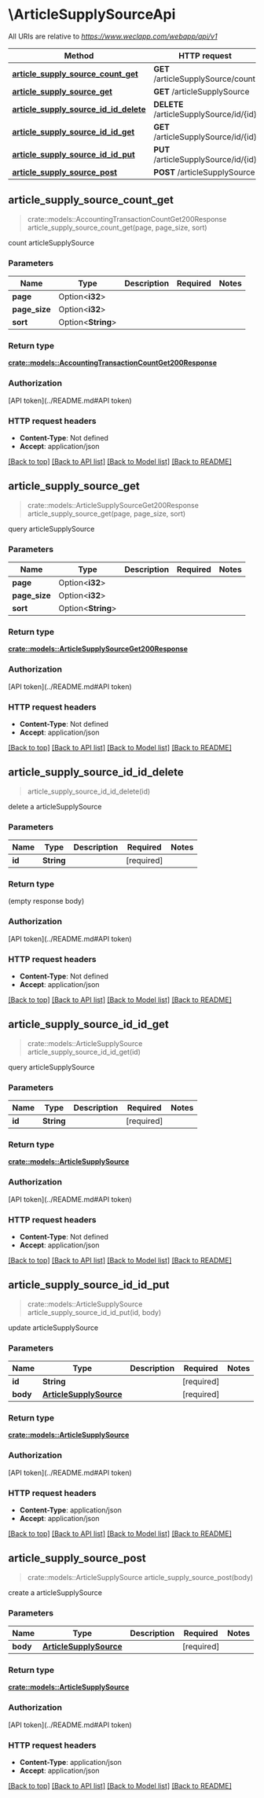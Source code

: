 # \ArticleSupplySourceApi

All URIs are relative to *https://www.weclapp.com/webapp/api/v1*

Method | HTTP request | Description
------------- | ------------- | -------------
[**article_supply_source_count_get**](ArticleSupplySourceApi.md#article_supply_source_count_get) | **GET** /articleSupplySource/count | 
[**article_supply_source_get**](ArticleSupplySourceApi.md#article_supply_source_get) | **GET** /articleSupplySource | 
[**article_supply_source_id_id_delete**](ArticleSupplySourceApi.md#article_supply_source_id_id_delete) | **DELETE** /articleSupplySource/id/{id} | 
[**article_supply_source_id_id_get**](ArticleSupplySourceApi.md#article_supply_source_id_id_get) | **GET** /articleSupplySource/id/{id} | 
[**article_supply_source_id_id_put**](ArticleSupplySourceApi.md#article_supply_source_id_id_put) | **PUT** /articleSupplySource/id/{id} | 
[**article_supply_source_post**](ArticleSupplySourceApi.md#article_supply_source_post) | **POST** /articleSupplySource | 



## article_supply_source_count_get

> crate::models::AccountingTransactionCountGet200Response article_supply_source_count_get(page, page_size, sort)


count articleSupplySource

### Parameters


Name | Type | Description  | Required | Notes
------------- | ------------- | ------------- | ------------- | -------------
**page** | Option<**i32**> |  |  |
**page_size** | Option<**i32**> |  |  |
**sort** | Option<**String**> |  |  |

### Return type

[**crate::models::AccountingTransactionCountGet200Response**](_accountingTransaction_count_get_200_response.md)

### Authorization

[API token](../README.md#API token)

### HTTP request headers

- **Content-Type**: Not defined
- **Accept**: application/json

[[Back to top]](#) [[Back to API list]](../README.md#documentation-for-api-endpoints) [[Back to Model list]](../README.md#documentation-for-models) [[Back to README]](../README.md)


## article_supply_source_get

> crate::models::ArticleSupplySourceGet200Response article_supply_source_get(page, page_size, sort)


query articleSupplySource

### Parameters


Name | Type | Description  | Required | Notes
------------- | ------------- | ------------- | ------------- | -------------
**page** | Option<**i32**> |  |  |
**page_size** | Option<**i32**> |  |  |
**sort** | Option<**String**> |  |  |

### Return type

[**crate::models::ArticleSupplySourceGet200Response**](_articleSupplySource_get_200_response.md)

### Authorization

[API token](../README.md#API token)

### HTTP request headers

- **Content-Type**: Not defined
- **Accept**: application/json

[[Back to top]](#) [[Back to API list]](../README.md#documentation-for-api-endpoints) [[Back to Model list]](../README.md#documentation-for-models) [[Back to README]](../README.md)


## article_supply_source_id_id_delete

> article_supply_source_id_id_delete(id)


delete a articleSupplySource

### Parameters


Name | Type | Description  | Required | Notes
------------- | ------------- | ------------- | ------------- | -------------
**id** | **String** |  | [required] |

### Return type

 (empty response body)

### Authorization

[API token](../README.md#API token)

### HTTP request headers

- **Content-Type**: Not defined
- **Accept**: application/json

[[Back to top]](#) [[Back to API list]](../README.md#documentation-for-api-endpoints) [[Back to Model list]](../README.md#documentation-for-models) [[Back to README]](../README.md)


## article_supply_source_id_id_get

> crate::models::ArticleSupplySource article_supply_source_id_id_get(id)


query articleSupplySource

### Parameters


Name | Type | Description  | Required | Notes
------------- | ------------- | ------------- | ------------- | -------------
**id** | **String** |  | [required] |

### Return type

[**crate::models::ArticleSupplySource**](articleSupplySource.md)

### Authorization

[API token](../README.md#API token)

### HTTP request headers

- **Content-Type**: Not defined
- **Accept**: application/json

[[Back to top]](#) [[Back to API list]](../README.md#documentation-for-api-endpoints) [[Back to Model list]](../README.md#documentation-for-models) [[Back to README]](../README.md)


## article_supply_source_id_id_put

> crate::models::ArticleSupplySource article_supply_source_id_id_put(id, body)


update articleSupplySource

### Parameters


Name | Type | Description  | Required | Notes
------------- | ------------- | ------------- | ------------- | -------------
**id** | **String** |  | [required] |
**body** | [**ArticleSupplySource**](ArticleSupplySource.md) |  | [required] |

### Return type

[**crate::models::ArticleSupplySource**](articleSupplySource.md)

### Authorization

[API token](../README.md#API token)

### HTTP request headers

- **Content-Type**: application/json
- **Accept**: application/json

[[Back to top]](#) [[Back to API list]](../README.md#documentation-for-api-endpoints) [[Back to Model list]](../README.md#documentation-for-models) [[Back to README]](../README.md)


## article_supply_source_post

> crate::models::ArticleSupplySource article_supply_source_post(body)


create a articleSupplySource

### Parameters


Name | Type | Description  | Required | Notes
------------- | ------------- | ------------- | ------------- | -------------
**body** | [**ArticleSupplySource**](ArticleSupplySource.md) |  | [required] |

### Return type

[**crate::models::ArticleSupplySource**](articleSupplySource.md)

### Authorization

[API token](../README.md#API token)

### HTTP request headers

- **Content-Type**: application/json
- **Accept**: application/json

[[Back to top]](#) [[Back to API list]](../README.md#documentation-for-api-endpoints) [[Back to Model list]](../README.md#documentation-for-models) [[Back to README]](../README.md)

